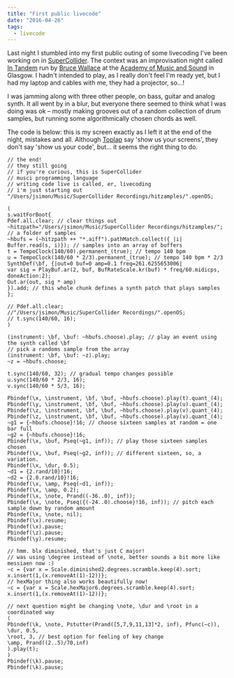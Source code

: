 ```yaml
---
title: "First public livecode"
date: "2016-04-26"
tags:
  - livecode
---
```


Last night I stumbled into my first public outing of some livecoding I've been working on in [SuperCollider](http://supercollider.github.io/). The context was an improvisation night called [In Tandem](https://www.facebook.com/events/1081102458615158/) run by [Bruce Wallace](http://cargocollective.com/whatitisis/about-what-it-is-is) at the [Academy of Music and Sound](http://academyofmusic.ac.uk/) in Glasgow. I hadn't intended to play, as I really don't feel I'm ready yet, but I had my laptop and cables with me, they had a projector, so…!

I was jamming along with three other people, on bass, guitar and analog synth. It all went by in a blur, but everyone there seemed to think what I was doing was ok – mostly making grooves out of a random collection of drum samples, but running some algorithmically chosen chords as well.

The code is below: this is my screen exactly as I left it at the end of the night, mistakes and all. Although [Toplap](http://toplap.org/wiki/Main_Page) say 'show us your screens', they don't say 'show us your code', but… it seems the right thing to do.


```supercollider
// the end!
// they still going
// if you're curious, this is SuperCollider
// musci programming language
// writing code live is called, er, livecoding
// i'm just starting out
"/Users/jsimon/Music/SuperCollider Recordings/hitzamples/".openOS;

(
s.waitForBoot{
Pdef.all.clear; // clear things out
~hitzpath="/Users/jsimon/Music/SuperCollider Recordings/hitzamples/"; // a folder of samples
~hbufs = (~hitzpath ++ "*.aiff").pathMatch.collect({ |i| Buffer.read(s, i)}); // samples into an array of buffers
t = TempoClock(140/60).permanent_(true); // tempo 140 bpm
u = TempoClock(140/60 * 2/3).permanent_(true); // tempo 140 bpm * 2/3
SynthDef(\bf, {|out=0 buf=0 amp=0.1 freq=261.6255653006|
var sig = PlayBuf.ar(2, buf, BufRateScale.kr(buf) * freq/60.midicps, doneAction:2);
Out.ar(out, sig * amp)
}).add; // this whole chunk defines a synth patch that plays samples
};

// Pdef.all.clear;
//"/Users/jsimon/Music/SuperCollider Recordings/".openOS;
// t.sync(140/60, 16);
)

(instrument: \bf, \buf: ~hbufs.choose).play; // play an event using the synth called \bf
// pick a randoms sample from the array
(instrument: \bf, \buf: ~z).play;
~z = ~hbufs.choose;

t.sync(140/60, 32); // gradual tempo changes possible
u.sync(140/60 * 2/3, 16);
v.sync(140/60 * 5/3, 16);

Pbindef(\x, \instrument, \bf, \buf, ~hbufs.choose).play(t).quant_(4);
Pbindef(\y, \instrument, \bf, \buf, ~hbufs.choose).play(u).quant_(4);
Pbindef(\z, \instrument, \bf, \buf, ~hbufs.choose).play(v).quant_(4);
Pbindef(\z, \instrument, \bf, \buf, ~hbufs.choose).play(v).quant_(4);
~g1 = {~hbufs.choose}!16; // choose sixteen samples at random = one bar full
~g2 = {~hbufs.choose}!16;
Pbindef(\x, \buf, Pseq(~g1, inf)); // play those sixteen samples chosen
Pbindef(\x, \buf, Pseq(~g2, inf)); // different sixteen, so, a variation.
Pbindef(\x, \dur, 0.5);
~d1 = {2.rand/10}!16;
~d2 = {2.0.rand/10}!16;
Pbindef(\x, \amp, Pseq(~d1, inf));
Pbindef(\x, \amp, 0.2);
Pbindef(\x, \note, Prand((-36..0), inf));
Pbindef(\x, \note, Pseq({(-24..0).choose}!16, inf)); // pitch each sample down by random amount
Pbindef(\x, \note, nil);
Pbindef(\x).resume;
Pbindef(\x).pause;
Pbindef(\z).pause;
Pbindef(\y).resume;

// hmm. blx diminished, that's just C major!
// was using \degree instead of \note, better sounds a bit more like messiaen now :)
~c = {var x = Scale.diminished2.degrees.scramble.keep(4).sort; x.insert(1,(x.removeAt(1)-12))};
// hexMajor thing also works beautifully now!
~c = {var x = Scale.hexMajor6.degrees.scramble.keep(4).sort; x.insert(1,(x.removeAt(1)-12))};

// next question might be changing \note, \dur and \root in a coordinated way
(
Pbindef(\k, \note, Pstutter(Prand([5,7,9,11,13]*2, inf), Pfunc(~c)),
\dur, 0.5,
\root, 3, // best option for feeling of key change
\amp, Prand((2..5)/70,inf)
).play(t);
)
Pbindef(\k).pause;
Pbindef(\k).pause;


```